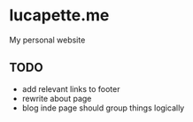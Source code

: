 # lucapette.me

My personal website


## TODO

- add relevant links to footer
- rewrite about page
- blog inde page should group things logically 
